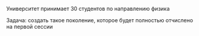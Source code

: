 Университет принимает 30 студентов по направлению физика

Задача: создать такое поколение, которое будет полностью отчислено на первой сессии
